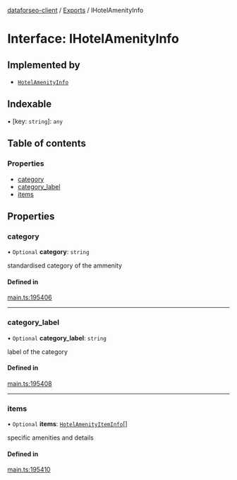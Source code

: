 [dataforseo-client](../README.md) / [Exports](../modules.md) / IHotelAmenityInfo

# Interface: IHotelAmenityInfo

## Implemented by

- [`HotelAmenityInfo`](../classes/HotelAmenityInfo.md)

## Indexable

▪ [key: `string`]: `any`

## Table of contents

### Properties

- [category](IHotelAmenityInfo.md#category)
- [category\_label](IHotelAmenityInfo.md#category_label)
- [items](IHotelAmenityInfo.md#items)

## Properties

### category

• `Optional` **category**: `string`

standardised category of the ammenity

#### Defined in

[main.ts:195406](https://github.com/dataforseo/TypeScriptClient/blob/7ca1aa4/main.ts#L195406)

___

### category\_label

• `Optional` **category\_label**: `string`

label of the category

#### Defined in

[main.ts:195408](https://github.com/dataforseo/TypeScriptClient/blob/7ca1aa4/main.ts#L195408)

___

### items

• `Optional` **items**: [`HotelAmenityItemInfo`](../classes/HotelAmenityItemInfo.md)[]

specific amenities and details

#### Defined in

[main.ts:195410](https://github.com/dataforseo/TypeScriptClient/blob/7ca1aa4/main.ts#L195410)
